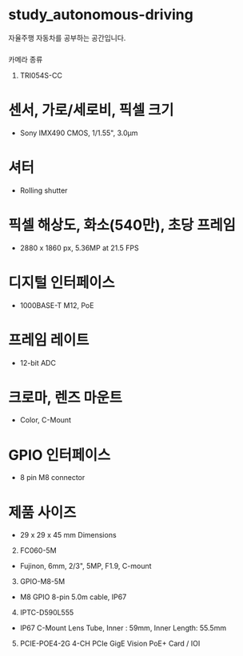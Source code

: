 # study_autonomous-driving
자율주행 자동차를 공부하는 공간입니다.

###
카메라 종류
1. TRI054S-CC

# 센서, 가로/세로비, 픽셀 크기
- Sony IMX490 CMOS, 1/1.55", 3.0μm

# 셔터
- Rolling shutter

# 픽셀 해상도, 화소(540만), 초당 프레임
- 2880 x 1860 px, 5.36MP at 21.5 FPS

# 디지털 인터페이스
- 1000BASE-T M12, PoE

# 프레임 레이트
- 12-bit ADC

# 크로마, 렌즈 마운트
- Color, C-Mount

# GPIO 인터페이스
- 8 pin M8 connector

# 제품 사이즈
- 29 x 29 x 45 mm Dimensions


2. FC060-5M
- Fujinon, 6mm, 2/3", 5MP, F1.9, C-mount


3. GPIO-M8-5M
- M8 GPIO 8-pin 5.0m cable, IP67


4. IPTC-D590L555
- IP67 C-Mount Lens Tube, Inner : 59mm, Inner Length: 55.5mm


5. PCIE-POE4-2G 
4-CH PCIe GigE Vision PoE+ Card / IOI
###